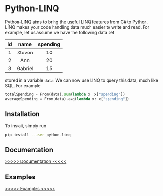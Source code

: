 Python-LINQ
===========

Python-LINQ aims to bring the useful LINQ features from C# to Python. LINQ makes your code handling data much easier to write and read. For example, let us assume we have the following data set

| id | name | spending |
| :---------: | :-----------: | :---------------: |
| 1 | Steven | 10 |
| 2 | Ann | 20 |
| 3 | Gabriel | 15 |

stored in a variable `data`. We can now use LINQ to query this data, much like SQL. For example

``` python
totalSpending = From(data).sum(lambda x: x["spending"])
averageSpending = From(data).avg(lambda x: x["spending"])
```

Installation
------------

To install, simply run

``` bash
pip install --user python-linq
```

Documentation
-------------

[>>>>> Documentation <<<<<](docs.md)

Examples
--------
[>>>>> Examples <<<<<](examples.md)
